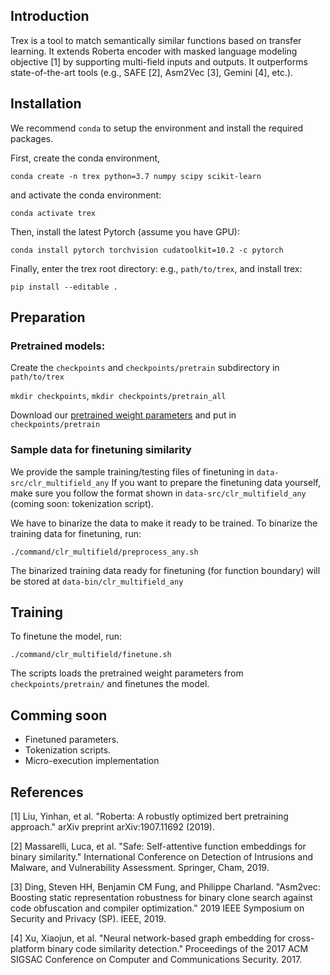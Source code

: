 ## Introduction

Trex is a tool to match semantically similar functions based on transfer learning. It extends Roberta encoder with masked language modeling objective [1] by supporting multi-field inputs and outputs. It outperforms state-of-the-art tools (e.g., SAFE [2], Asm2Vec [3], Gemini [4], etc.).

## Installation
We recommend `conda` to setup the environment and install the required packages.

First, create the conda environment,

`conda create -n trex python=3.7 numpy scipy scikit-learn`

and activate the conda environment:

`conda activate trex`

Then, install the latest Pytorch (assume you have GPU):

`conda install pytorch torchvision cudatoolkit=10.2 -c pytorch`

Finally, enter the trex root directory: e.g., `path/to/trex`, and install trex:

`pip install --editable .`

## Preparation

### Pretrained models:

Create the `checkpoints` and `checkpoints/pretrain` subdirectory in `path/to/trex`

`mkdir checkpoints`, `mkdir checkpoints/pretrain_all`

Download our [pretrained weight parameters](https://drive.google.com/file/d/18LMUt6xJGTrSJ4HoaXBUYt2le3YNGcOu/view?usp=sharing) and put in `checkpoints/pretrain`

### Sample data for finetuning similarity

We provide the sample training/testing files of finetuning in `data-src/clr_multifield_any`
If you want to prepare the finetuning data yourself, make sure you follow the format shown in `data-src/clr_multifield_any` (coming soon: tokenization script).

We have to binarize the data to make it ready to be trained. To binarize the training data for finetuning, run:

`./command/clr_multifield/preprocess_any.sh`

The binarized training data ready for finetuning (for function boundary) will be stored at `data-bin/clr_multifield_any`

## Training

To finetune the model, run:

`./command/clr_multifield/finetune.sh`

The scripts loads the pretrained weight parameters from `checkpoints/pretrain/` and finetunes the model.

## Comming soon

- Finetuned parameters.
- Tokenization scripts.
- Micro-execution implementation

## References

[1] Liu, Yinhan, et al. "Roberta: A robustly optimized bert pretraining approach." arXiv preprint arXiv:1907.11692 (2019).

[2] Massarelli, Luca, et al. "Safe: Self-attentive function embeddings for binary similarity." International Conference on Detection of Intrusions and Malware, and Vulnerability Assessment. Springer, Cham, 2019.

[3] Ding, Steven HH, Benjamin CM Fung, and Philippe Charland. "Asm2vec: Boosting static representation robustness for binary clone search against code obfuscation and compiler optimization." 2019 IEEE Symposium on Security and Privacy (SP). IEEE, 2019.

[4] Xu, Xiaojun, et al. "Neural network-based graph embedding for cross-platform binary code similarity detection." Proceedings of the 2017 ACM SIGSAC Conference on Computer and Communications Security. 2017.